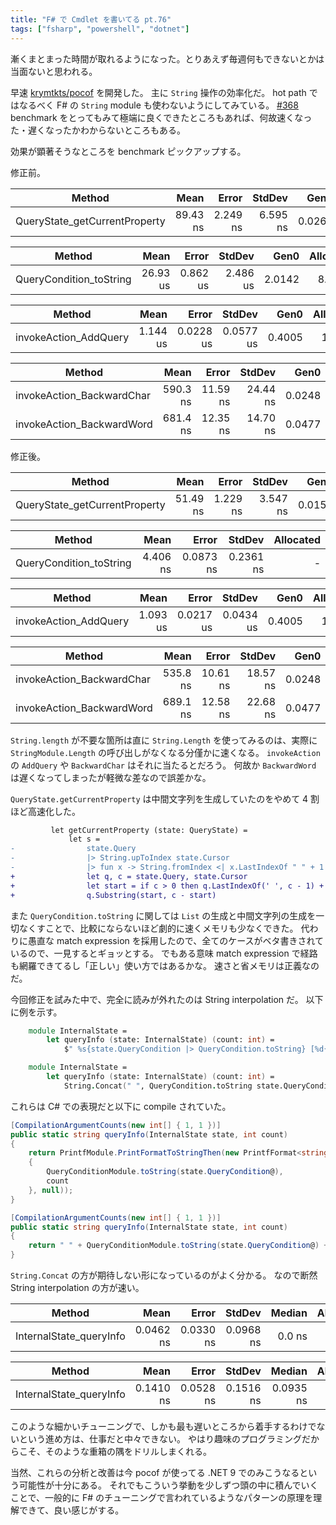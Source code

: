 ```yaml
---
title: "F# で Cmdlet を書いてる pt.76"
tags: ["fsharp", "powershell", "dotnet"]
---
```


漸くまとまった時間が取れるようになった。とりあえず毎週何もできないとかは当面ないと思われる。

早速 [krymtkts/pocof](https://github.com/krymtkts/pocof) を開発した。
主に `String` 操作の効率化だ。 hot path ではなるべく F# の `String` module も使わないようにしてみている。 [#368](https://github.com/krymtkts/pocof/pull/368)
benchmark をとってもみて極端に良くできたところもあれば、何故速くなった・遅くなったかわからないところもある。

効果が顕著そうなところを benchmark ピックアップする。

修正前。

| Method                        |     Mean |    Error |   StdDev |   Gen0 | Allocated |
| ----------------------------- | -------: | -------: | -------: | -----: | --------: |
| QueryState_getCurrentProperty | 89.43 ns | 2.249 ns | 6.595 ns | 0.0267 |     112 B |

| Method                  |     Mean |    Error |   StdDev |   Gen0 | Allocated |
| ----------------------- | -------: | -------: | -------: | -----: | --------: |
| QueryCondition_toString | 26.93 us | 0.862 us | 2.486 us | 2.0142 |   8.38 KB |

| Method                |     Mean |     Error |    StdDev |   Gen0 | Allocated |
| --------------------- | -------: | --------: | --------: | -----: | --------: |
| invokeAction_AddQuery | 1.144 us | 0.0228 us | 0.0577 us | 0.4005 |   1.64 KB |

| Method                    |     Mean |    Error |   StdDev |   Gen0 | Allocated |
| ------------------------- | -------: | -------: | -------: | -----: | --------: |
| invokeAction_BackwardChar | 590.3 ns | 11.59 ns | 24.44 ns | 0.0248 |     104 B |
| invokeAction_BackwardWord | 681.4 ns | 12.35 ns | 14.70 ns | 0.0477 |     200 B |

修正後。

| Method                        |     Mean |    Error |   StdDev |   Gen0 | Allocated |
| ----------------------------- | -------: | -------: | -------: | -----: | --------: |
| QueryState_getCurrentProperty | 51.49 ns | 1.229 ns | 3.547 ns | 0.0153 |      64 B |

| Method                  |     Mean |     Error |    StdDev | Allocated |
| ----------------------- | -------: | --------: | --------: | --------: |
| QueryCondition_toString | 4.406 ns | 0.0873 ns | 0.2361 ns |         - |

| Method                |     Mean |     Error |    StdDev |   Gen0 | Allocated |
| --------------------- | -------: | --------: | --------: | -----: | --------: |
| invokeAction_AddQuery | 1.093 us | 0.0217 us | 0.0434 us | 0.4005 |   1.64 KB |

| Method                    |     Mean |    Error |   StdDev |   Gen0 | Allocated |
| ------------------------- | -------: | -------: | -------: | -----: | --------: |
| invokeAction_BackwardChar | 535.8 ns | 10.61 ns | 18.57 ns | 0.0248 |     104 B |
| invokeAction_BackwardWord | 689.1 ns | 12.58 ns | 22.68 ns | 0.0477 |     200 B |

`String.length` が不要な箇所は直に `String.Length` を使ってみるのは、実際に `StringModule.Length` の呼び出しがなくなる分僅かに速くなる。
`invokeAction` の `AddQuery` や `BackwardChar` はそれに当たるとだろう。
何故か `BackwardWord` は遅くなってしまったが軽微な差なので誤差かな。

`QueryState.getCurrentProperty` は中間文字列を生成していたのをやめて 4 割ほど高速化した。

```patch
         let getCurrentProperty (state: QueryState) =
             let s =
-                state.Query
-                |> String.upToIndex state.Cursor
-                |> fun x -> String.fromIndex <| x.LastIndexOf " " + 1 <| x
+                let q, c = state.Query, state.Cursor
+                let start = if c > 0 then q.LastIndexOf(' ', c - 1) + 1 else 0
+                q.Substring(start, c - start)
```

また `QueryCondition.toString` に関しては `List` の生成と中間文字列の生成を一切なくすことで、比較にならないほど劇的に速くメモリも少なくできた。
代わりに愚直な match expression を採用したので、全てのケースがベタ書きされているので、一見するとギョッとする。
でもある意味 match expression で経路も網羅できてるし「正しい」使い方ではあるかな。
速さと省メモリは正義なのだ。

今回修正を試みた中で、完全に読みが外れたのは String interpolation だ。
以下に例を示す。

```fsharp
    module InternalState =
        let queryInfo (state: InternalState) (count: int) =
            $" %s{state.QueryCondition |> QueryCondition.toString} [%d{count}]"
```

```fsharp
    module InternalState =
        let queryInfo (state: InternalState) (count: int) =
            String.Concat(" ", QueryCondition.toString state.QueryCondition, " [", string count, "]")
```

これらは C# での表現だと以下に compile されていた。

```csharp
[CompilationArgumentCounts(new int[] { 1, 1 })]
public static string queryInfo(InternalState state, int count)
{
    return PrintfModule.PrintFormatToStringThen(new PrintfFormat<string, Unit, string, string, Tuple<string, int>>(" %s%P() [%d%P()]", new object[2]
    {
        QueryConditionModule.toString(state.QueryCondition@),
        count
    }, null));
}
```

```csharp
[CompilationArgumentCounts(new int[] { 1, 1 })]
public static string queryInfo(InternalState state, int count)
{
    return " " + QueryConditionModule.toString(state.QueryCondition@) + " [" + ((IFormattable)(object)count).ToString(null, CultureInfo.InvariantCulture) + "]";
}
```

`String.Concat` の方が期待しない形になっているのがよく分かる。
なので断然 String interpolation の方が速い。

| Method                  |      Mean |     Error |    StdDev | Median | Allocated |
| ----------------------- | --------: | --------: | --------: | -----: | --------: |
| InternalState_queryInfo | 0.0462 ns | 0.0330 ns | 0.0968 ns | 0.0 ns |         - |

| Method                  |      Mean |     Error |    StdDev |    Median | Allocated |
| ----------------------- | --------: | --------: | --------: | --------: | --------: |
| InternalState_queryInfo | 0.1410 ns | 0.0528 ns | 0.1516 ns | 0.0935 ns |         - |

このような細かいチューニングで、しかも最も遅いところから着手するわけでないという進め方は、仕事だと中々できない。
やはり趣味のプログラミングだからこそ、そのような重箱の隅をドリルしまくれる。

当然、これらの分析と改善は今 pocof が使ってる .NET 9 でのみこうなるという可能性が十分にある。
それでもこういう挙動を少しずつ頭の中に積んでいくことで、一般的に F# のチューニングで言われているようなパターンの原理を理解できて、良い感じがする。
